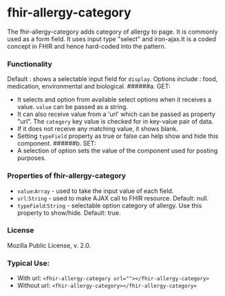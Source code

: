 # fhir-allergy-category

The fhir-allergy-category adds category of allergy to page. It is commonly used 
 as a form field. It uses input type "select" and iron-ajax.It is a coded concept in FHIR and hence hard-coded into the pattern.

### Functionality
  Default : shows a selectable input field for `display`. Options include : food, medication, environmental and biological.
 ######a. GET:
 * It selects and option from available select options when it receives a value. `value` can be passed as a string.
 * It can also receive value from a 'url' which can be passed as property "url". The `category` key value is checked for  in key-value pair of data.
  * If it does not receive any matching value, it shows blank.
 * Setting `typeField` property as true or false can help show and hide this component.
 ######b. SET:
 * A selection of option sets the value of the component used for posting purposes.

### Properties of fhir-allergy-category
 * `value`:`Array` - used to take the input value of each field.
 * `url`:`String` - used to make AJAX call to FHIR resource. Default: null.
 * `typeField`:`String` - selectable option category of allergy. Use this property to show/hide. Default: true.
 ### License
 Mozilla Public License, v. 2.0.
 
 ### Typical Use:
 * With url:
 `<fhir-allergy-category url=""></fhir-allergy-category>`
 * Without url:
  `<fhir-allergy-category></fhir-allergy-category>`
